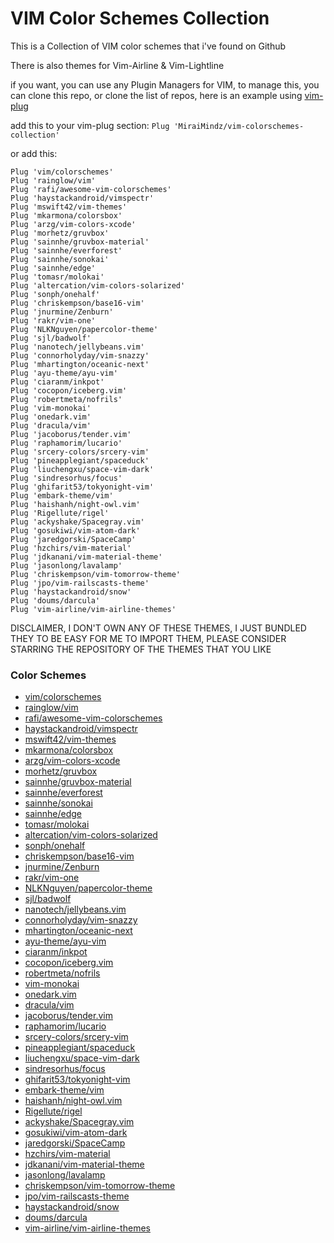 # VIM Color Schemes Collection

This is a Collection of VIM color schemes that i've found on Github

There is also themes for Vim-Airline & Vim-Lightline

if you want, you can use any Plugin Managers for VIM, to manage this, you can clone this repo, or clone the list of repos, here is an example using [vim-plug](https://github.com/junegunn/vim-plug)

add this to your vim-plug section: `Plug 'MiraiMindz/vim-colorschemes-collection'`

or add this:

```
Plug 'vim/colorschemes'
Plug 'rainglow/vim'
Plug 'rafi/awesome-vim-colorschemes'
Plug 'haystackandroid/vimspectr'
Plug 'mswift42/vim-themes'
Plug 'mkarmona/colorsbox'
Plug 'arzg/vim-colors-xcode'
Plug 'morhetz/gruvbox'
Plug 'sainnhe/gruvbox-material'
Plug 'sainnhe/everforest'
Plug 'sainnhe/sonokai'
Plug 'sainnhe/edge'
Plug 'tomasr/molokai'
Plug 'altercation/vim-colors-solarized'
Plug 'sonph/onehalf'
Plug 'chriskempson/base16-vim'
Plug 'jnurmine/Zenburn'
Plug 'rakr/vim-one'
Plug 'NLKNguyen/papercolor-theme'
Plug 'sjl/badwolf'
Plug 'nanotech/jellybeans.vim'
Plug 'connorholyday/vim-snazzy'
Plug 'mhartington/oceanic-next'
Plug 'ayu-theme/ayu-vim'
Plug 'ciaranm/inkpot'
Plug 'cocopon/iceberg.vim'
Plug 'robertmeta/nofrils'
Plug 'vim-monokai'
Plug 'onedark.vim'
Plug 'dracula/vim'
Plug 'jacoborus/tender.vim'
Plug 'raphamorim/lucario'
Plug 'srcery-colors/srcery-vim'
Plug 'pineapplegiant/spaceduck'
Plug 'liuchengxu/space-vim-dark'
Plug 'sindresorhus/focus'
Plug 'ghifarit53/tokyonight-vim'
Plug 'embark-theme/vim'
Plug 'haishanh/night-owl.vim'
Plug 'Rigellute/rigel'
Plug 'ackyshake/Spacegray.vim'
Plug 'gosukiwi/vim-atom-dark'
Plug 'jaredgorski/SpaceCamp'
Plug 'hzchirs/vim-material'
Plug 'jdkanani/vim-material-theme'
Plug 'jasonlong/lavalamp'
Plug 'chriskempson/vim-tomorrow-theme'
Plug 'jpo/vim-railscasts-theme'
Plug 'haystackandroid/snow'
Plug 'doums/darcula'
Plug 'vim-airline/vim-airline-themes'
```

DISCLAIMER, I DON'T OWN ANY OF THESE THEMES, I JUST BUNDLED THEY TO BE EASY FOR ME TO IMPORT THEM, PLEASE CONSIDER STARRING THE REPOSITORY OF THE THEMES THAT YOU LIKE

### Color Schemes

- [vim/colorschemes](https://github.com/vim/colorschemes/)
- [rainglow/vim](https://github.com/rainglow/vim/)
- [rafi/awesome-vim-colorschemes](https://github.com/rafi/awesome-vim-colorschemes/)
- [haystackandroid/vimspectr](https://github.com/haystackandroid/vimspectr/)
- [mswift42/vim-themes](https://github.com/mswift42/vim-themes/)
- [mkarmona/colorsbox](https://github.com/mkarmona/colorsbox/)
- [arzg/vim-colors-xcode](https://github.com/arzg/vim-colors-xcode/)
- [morhetz/gruvbox](https://github.com/morhetz/gruvbox/)
- [sainnhe/gruvbox-material](https://github.com/sainnhe/gruvbox-material/)
- [sainnhe/everforest](https://github.com/sainnhe/everforest/)
- [sainnhe/sonokai](https://github.com/sainnhe/sonokai/)
- [sainnhe/edge](https://github.com/sainnhe/edge/)
- [tomasr/molokai](https://github.com/tomasr/molokai/)
- [altercation/vim-colors-solarized](https://github.com/altercation/vim-colors-solarized/)
- [sonph/onehalf](https://github.com/sonph/onehalf/)
- [chriskempson/base16-vim](https://github.com/chriskempson/base16-vim/)
- [jnurmine/Zenburn](https://github.com/jnurmine/Zenburn/)
- [rakr/vim-one](https://github.com/rakr/vim-one/)
- [NLKNguyen/papercolor-theme](https://github.com/NLKNguyen/papercolor-theme/)
- [sjl/badwolf](https://github.com/sjl/badwolf/)
- [nanotech/jellybeans.vim](https://github.com/nanotech/jellybeans.vim/)
- [connorholyday/vim-snazzy](https://github.com/connorholyday/vim-snazzy/)
- [mhartington/oceanic-next](https://github.com/mhartington/oceanic-next/)
- [ayu-theme/ayu-vim](https://github.com/ayu-theme/ayu-vim/)
- [ciaranm/inkpot](https://github.com/ciaranm/inkpot/)
- [cocopon/iceberg.vim](https://github.com/cocopon/iceberg.vim/)
- [robertmeta/nofrils](https://github.com/robertmeta/nofrils/)
- [vim-monokai](https://github.com/sickill/vim-monokai/)
- [onedark.vim](https://github.com/joshdick/onedark.vim/)
- [dracula/vim](https://github.com/dracula/vim/)
- [jacoborus/tender.vim](https://github.com/jacoborus/tender.vim/)
- [raphamorim/lucario](https://github.com/raphamorim/lucario/)
- [srcery-colors/srcery-vim](https://github.com/srcery-colors/srcery-vim/)
- [pineapplegiant/spaceduck](https://github.com/pineapplegiant/spaceduck/)
- [liuchengxu/space-vim-dark](https://github.com/liuchengxu/space-vim-dark/)
- [sindresorhus/focus](https://github.com/sindresorhus/focus/)
- [ghifarit53/tokyonight-vim](https://github.com/ghifarit53/tokyonight-vim/)
- [embark-theme/vim](https://github.com/embark-theme/vim/)
- [haishanh/night-owl.vim](https://github.com/haishanh/night-owl.vim/)
- [Rigellute/rigel](https://github.com/Rigellute/rigel/)
- [ackyshake/Spacegray.vim](https://github.com/ackyshake/Spacegray.vim/)
- [gosukiwi/vim-atom-dark](https://github.com/gosukiwi/vim-atom-dark/)
- [jaredgorski/SpaceCamp](https://github.com/jaredgorski/SpaceCamp/)
- [hzchirs/vim-material](https://github.com/hzchirs/vim-material/)
- [jdkanani/vim-material-theme](https://github.com/jdkanani/vim-material-theme/)
- [jasonlong/lavalamp](https://github.com/jasonlong/lavalamp/)
- [chriskempson/vim-tomorrow-theme](https://github.com/chriskempson/vim-tomorrow-theme/)
- [jpo/vim-railscasts-theme](https://github.com/jpo/vim-railscasts-theme/)
- [haystackandroid/snow](https://github.com/haystackandroid/snow/)
- [doums/darcula](https://github.com/doums/darcula/)
- [vim-airline/vim-airline-themes](https://github.com/vim-airline/vim-airline-themes/)
